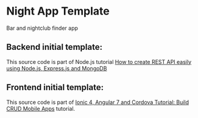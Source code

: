 # Night App Template
Bar and nightclub finder app

## Backend initial template:

This source code is part of Node.js tutorial [How to create REST API easily using Node.js, Express.js and MongoDB](https://www.djamware.com/post/58a91cdf80aca748640ce353/how-to-create-rest-api-easily-using-nodejs-expressjs-mongoosejs-and-mongodb)

## Frontend initial template:

This source code is part of [Ionic 4, Angular 7 and Cordova Tutorial: Build CRUD Mobile Apps](https://www.djamware.com/post/5be52ce280aca72b942e31bc/ionic-4-angular-7-and-cordova-tutorial-build-crud-mobile-apps) tutorial.
